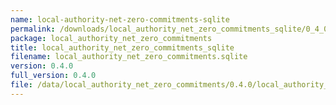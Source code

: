 ```yaml
---
name: local-authority-net-zero-commitments-sqlite
permalink: /downloads/local_authority_net_zero_commitments_sqlite/0_4_0
package: local_authority_net_zero_commitments
title: local_authority_net_zero_commitments_sqlite
filename: local_authority_net_zero_commitments.sqlite
version: 0.4.0
full_version: 0.4.0
file: /data/local_authority_net_zero_commitments/0.4.0/local_authority_net_zero_commitments.sqlite
---
```

